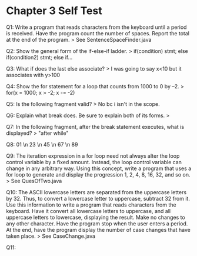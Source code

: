 # Chapter 3 Self Test

Q1: Write a program that reads characters from the keyboard until a period is received. Have the program count the number of spaces. Report the total at the end of the program. > See SentenceSpaceFinder.java

Q2: Show the general form of the if-else-if ladder. > if(condition) stmt; else if(condition2) stmt; else if...

Q3: What if does the last else associate? > I was going to say x<10 but it associates with y>100

Q4: Show the for statement for a loop that counts from 1000 to 0 by –2. > for(x = 1000; x > -2; x -= -2)

Q5: Is the following fragment valid? > No bc i isn't in the scope.

Q6: Explain what break does. Be sure to explain both of its forms. > 

Q7: In the following fragment, after the break statement executes, what is displayed? > "after while"

Q8: 01 \n 23 \n 45 \n 67 \n 89

Q9: The iteration expression in a for loop need not always alter the loop control variable by a fixed amount. Instead, the loop control variable can change in any arbitrary way. Using this concept, write a program that uses a for loop to generate and display the progression 1, 2, 4, 8, 16, 32, and so on. > See QuesOfTwo.java

Q10:  The ASCII lowercase letters are separated from the uppercase letters by 32. Thus, to convert a lowercase letter to uppercase, subtract 32 from it. Use this information to write a program that reads characters from the keyboard. Have it convert all lowercase letters to uppercase, and all uppercase letters to lowercase, displaying the result. Make no changes to any other character. Have the program stop when the user enters a period. At the end, have the program display the number of case changes that have taken place. > See CaseChange.java

Q11:



